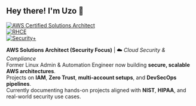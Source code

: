 ## Hey there! I'm Uzo 👋  

[![AWS Certified Solutions Architect](https://img.shields.io/badge/AWS-Certified_Solutions_Architect_Associate-FF9900?logo=amazonaws&logoColor=white&style=for-the-badge)](https://www.credly.com/badges/92dc9695-7732-4b7a-873a-771a9ed3a0ff/public_url)  
[![RHCE](https://img.shields.io/badge/RHCE-Certified-EE0000?logo=redhat&logoColor=white&style=for-the-badge)](https://www.credly.com/badges/dff7ef72-93d5-46b3-9712-909b3bc5a814/public_url)  
[![Security+](https://img.shields.io/badge/CompTIA-Security+-red?logo=comptia&logoColor=white&style=for-the-badge)](https://www.credly.com/badges/e6d893b2-eded-4f6e-a83f-1994a209defc/public_url)  

**AWS Solutions Architect (Security Focus)** | ☁️ *Cloud Security & Compliance*  
Former Linux Admin & Automation Engineer now building **secure, scalable AWS architectures**.  
Projects on **IAM**, **Zero Trust**, **multi-account setups**, and **DevSecOps pipelines**.  
Currently documenting hands-on projects aligned with **NIST**, **HIPAA**, and real-world security use cases.

